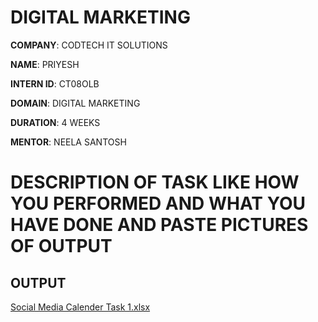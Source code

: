 # DIGITAL MARKETING

**COMPANY**:  CODTECH IT SOLUTIONS

**NAME**: PRIYESH

**INTERN ID**: CT08OLB

**DOMAIN**: DIGITAL MARKETING

**DURATION**: 4 WEEKS

**MENTOR**: NEELA SANTOSH

# DESCRIPTION OF TASK LIKE HOW YOU PERFORMED AND WHAT YOU HAVE DONE AND PASTE PICTURES OF OUTPUT

## OUTPUT

[Social Media Calender Task 1.xlsx](https://github.com/user-attachments/files/18717931/Social.Media.Calender.Task.1.xlsx)
